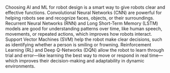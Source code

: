 Choosing AI and ML for robot design is a smart way to give robots clear and effective functions. Convolutional Neural Networks (CNN) are powerful for helping robots see and recognize faces, objects, or their surroundings. Recurrent Neural Networks (RNN) and Long Short-Term Memory (LSTM) models are good for understanding patterns over time, like human speech, movements, or repeated actions, which improves how robots interact. Support Vector Machines (SVM) help the robot make clear decisions, such as identifying whether a person is smiling or frowning. Reinforcement Learning (RL) and Deep Q-Networks (DQN) allow the robot to learn through trial and error—like learning the best way to move or respond in real time—which improves their decision-making and adaptability in dynamic environments.
